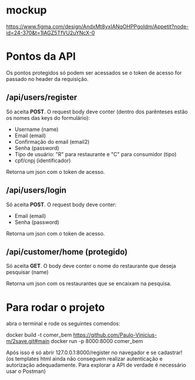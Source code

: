 # mockup
https://www.figma.com/design/AndxMt8yxIANqOHPPgoIdm/Appetit?node-id=24-370&t=1IAGZ5TfVU2uYNcX-0

# Pontos da API
Os pontos protegidos só podem ser acessados se o token de acesso for passado no header da requisição.

## /api/users/register
Só aceita **POST**. O request body deve conter (dentro dos parênteses estão os nomes das keys do formulário):
- Username (name)
- Email (email)
- Confirmação do email (email2)
- Senha (password)
- Tipo de usuário: "R" para restaurante e "C" para consumidor (tipo)
- cpf/cnpj (identificador)

Retorna um json com o token de acesso.

## /api/users/login
Só aceita **POST**. O request body deve conter:
- Email (email)
- Senha (password)

Retorna um json com o token de acesso.

## /api/customer/home (protegido)
Só aceita **GET**. O body deve conter o nome do restaurante que deseja pesquisar (name)

Retorna um json com os restaurantes que se encaixam na pesquisa.

# Para rodar o projeto
abra o terminal e rode os seguintes comendos:

docker build -t comer_bem https://github.com/Paulo-Vinicius-m/2save.git#main
docker run -p 8000:8000 comer_bem

Após isso é só abrir 127.0.0.1:8000/register no navegador e se cadastrar! (os templates html ainda não conseguem realizar autenticação e autorização adequadamente. Para explorar a API de verdade é necessário usar o Postman)